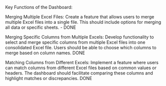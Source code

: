 Key Functions of the Dashboard:

 

Merging Multiple Excel Files: Create a feature that allows users to merge multiple Excel files into a single file. This should include options for merging all data or specific sheets. - DONE

 

Merging Specific Columns from Multiple Excels: Develop functionality to select and merge specific columns from multiple Excel files into one consolidated Excel file. Users should be able to choose which columns to merge based on column names. DONE

 

Matching Columns from Different Excels: Implement a feature where users can match columns from different Excel files based on common values or headers. The dashboard should facilitate comparing these columns and highlight matches or discrepancies. DONE